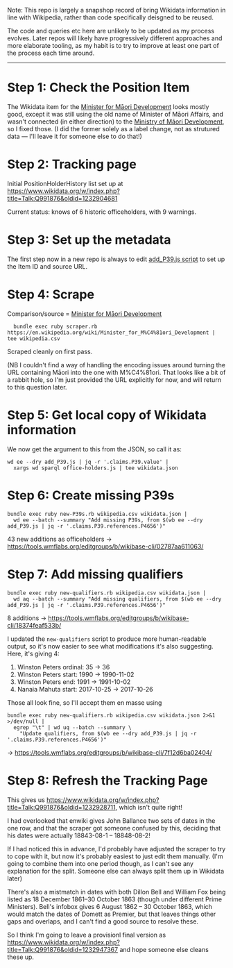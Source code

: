 Note: This repo is largely a snapshop record of bring Wikidata
information in line with Wikipedia, rather than code specifically
deisgned to be reused.

The code and queries etc here are unlikely to be updated as my process
evolves. Later repos will likely have progressively different approaches
and more elaborate tooling, as my habit is to try to improve at least
one part of the process each time around.

---------

Step 1: Check the Position Item
===============================

The Wikidata item for the 
[Minister for Māori Development](https://www.wikidata.org/wiki/Q991876)
looks mostly good, except it was still using the old name of Minister of
Māori Affairs, and wasn't connected (in either direction) to the
[Ministry of Māori Development](https://www.wikidata.org/wiki/Q1768409),
so I fixed those.  (I did the former solely as a label change, not as
strutured data — I'll leave it for someone else to do that!)

Step 2: Tracking page
=====================

Initial PositionHolderHistory list set up at https://www.wikidata.org/w/index.php?title=Talk:Q991876&oldid=1232904681

Current status: knows of 6 historic officeholders, with 9 warnings.

Step 3: Set up the metadata
===========================

The first step now in a new repo is always to edit [add_P39.js script](add_P39.js)
to set up the Item ID and source URL.

Step 4: Scrape
==============

Comparison/source = [Minister for Māori Development](https://en.wikipedia.org/wiki/Minister_for_M%C4%81ori_Development)

      bundle exec ruby scraper.rb https://en.wikipedia.org/wiki/Minister_for_M%C4%81ori_Development | tee wikipedia.csv

Scraped cleanly on first pass.

(NB I couldn't find a way of handling the encoding issues around turning
the URL containing Māori into the one with M%C4%81ori. That looks like a
bit of a rabbit hole, so I'm just provided the URL explicitly for now,
and will return to this question later.

Step 5: Get local copy of Wikidata information
==============================================

We now get the argument to this from the JSON, so call it as:

    wd ee --dry add_P39.js | jq -r '.claims.P39.value' |
      xargs wd sparql office-holders.js | tee wikidata.json


Step 6: Create missing P39s
===========================

    bundle exec ruby new-P39s.rb wikipedia.csv wikidata.json |
      wd ee --batch --summary "Add missing P39s, from $(wb ee --dry add_P39.js | jq -r '.claims.P39.references.P4656')"

43 new additions as officeholders -> https://tools.wmflabs.org/editgroups/b/wikibase-cli/02787aa611063/

Step 7: Add missing qualifiers
==============================

    bundle exec ruby new-qualifiers.rb wikipedia.csv wikidata.json |
      wd aq --batch --summary "Add missing qualifiers, from $(wb ee --dry add_P39.js | jq -r '.claims.P39.references.P4656')"

8 additions -> https://tools.wmflabs.org/editgroups/b/wikibase-cli/18374feaf533b/

I updated the `new-qualifiers` script to produce more human-readable
output, so it's now easier to see what modifications it's also
suggesting. Here, it's giving 4:

1. Winston Peters ordinal: 35 -> 36
2. Winston Peters start: 1990 -> 1990-11-02
3. Winston Peters end: 1991 → 1991-10-02
4. Nanaia Mahuta start: 2017-10-25 → 2017-10-26

Those all look fine, so I'll accept them en masse using

    bundle exec ruby new-qualifiers.rb wikipedia.csv wikidata.json 2>&1 >/dev/null |
      egrep "\t" | wd uq --batch --summary \
        "Update qualifiers, from $(wb ee --dry add_P39.js | jq -r '.claims.P39.references.P4656')"

-> https://tools.wmflabs.org/editgroups/b/wikibase-cli/7f12d6ba02404/

Step 8: Refresh the Tracking Page
=================================

This gives us https://www.wikidata.org/w/index.php?title=Talk:Q991876&oldid=1232928711, 
which isn't quite right!

I had overlooked that enwiki gives John Ballance two sets of dates in
the one row, and that the scraper got someone confused by this, deciding
that his dates were actually 18843-08-1 – 18848-08-2!

If I had noticed this in advance, I'd probably have adjusted the scraper
to try to cope with it, but now it's probably easiest to just edit them
manually. (I'm going to combine them into one period though, as I can't
see any explanation for the split. Someone else can always split them up
in Wikidata later)

There's also a mistmatch in dates with both Dillon Bell and William Fox
being listed as 18 December 1861–30 October 1863 (though under different
Prime Ministers). Bell's infobox gives 6 August 1862 – 30 October 1863,
which would match the dates of Domett as Premier, but that leaves things
other gaps and overlaps, and I can't find a good source to resolve
these.

So I think I'm going to leave a provisionl final version as
https://www.wikidata.org/w/index.php?title=Talk:Q991876&oldid=1232947367
and hope someone else cleans these up.



